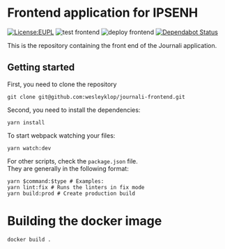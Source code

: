 # Frontend application for IPSENH

[![License:EUPL](https://img.shields.io/badge/License-EUPLv.1.2-brightgreen.svg)](https://opensource.org/licenses/EUPL-1.2)
![test frontend](https://github.com/wesleyklop/journali-frontend/workflows/test%20frontend/badge.svg)
![deploy frontend](https://github.com/wesleyklop/journali-frontend/workflows/deploy%20frontend/badge.svg)
[![Dependabot Status](https://api.dependabot.com/badges/status?host=github&repo=wesleyklop/journali-frontend&identifier=251608610)](https://dependabot.com)

This is the repository containing the front end of the Journali application.

## Getting started

First, you need to clone the repository

```shell script
git clone git@github.com:wesleyklop/journali-frontend.git
```

Second, you need to install the dependencies:

```shell script
yarn install
```

To start webpack watching your files:

```shell script
yarn watch:dev
```

For other scripts, check the `package.json` file.  
They are generally in the following format:

```shell script
yarn $command:$type # Examples:
yarn lint:fix # Runs the linters in fix mode
yarn build:prod # Create production build
```

# Building the docker image

```shell script
docker build .
```
